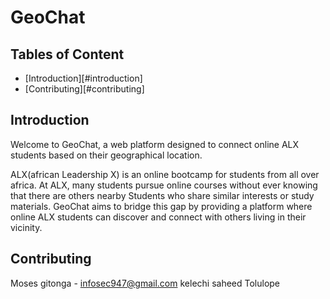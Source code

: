 # GeoChat

## Tables of Content
- [Introduction][#introduction]
- [Contributing][#contributing]

## Introduction
Welcome to GeoChat, a web platform designed to connect online ALX students based on their geographical location.

ALX(african Leadership X) is an online bootcamp for students from all over africa. At ALX, many students pursue online courses without ever knowing that there are others nearby Students who share similar interests or study materials. GeoChat aims to bridge this gap by providing a platform where online ALX students can discover and connect with others living in their vicinity.

## Contributing
Moses gitonga - infosec947@gmail.com                                                                                    kelechi                                                                                                                saheed                                                                                                                 Tolulope
